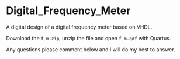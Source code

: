 # Digital_Frequency_Meter
A digital design of a digital frequency meter based on VHDL.

Download the `f_m.zip`, unzip the file and open `f_m.qdf` with Quartus.

Any questions please comment below and I will do my best to answer.
